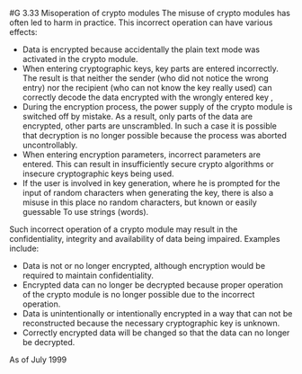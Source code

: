 #G 3.33 Misoperation of crypto modules
The misuse of crypto modules has often led to harm in practice. This incorrect operation can have various effects:

* Data is encrypted   because accidentally the plain text mode was activated in the crypto module.
* When entering cryptographic keys, key parts are entered incorrectly. The result is that neither the sender (who did not notice the wrong entry) nor the recipient (who can not know the key really used) can correctly decode the data encrypted with the wrongly entered key ,
* During the encryption process, the power supply of the crypto module is switched off by mistake. As a result, only parts of the data are encrypted, other parts are unscrambled. In such a case it is possible that decryption is no longer possible because the process was aborted uncontrollably.
* When entering encryption parameters, incorrect parameters are entered. This can result in insufficiently secure crypto algorithms or insecure cryptographic keys being used.
* If the user is involved in key generation, where he is prompted for the input of random characters when generating the key, there is also a misuse in this place no random characters, but known or easily guessable To use strings (words).


Such incorrect operation of a crypto module may result in the confidentiality, integrity and availability of data being impaired. Examples include:

* Data is not or no longer encrypted, although encryption would be required to maintain confidentiality.
* Encrypted data can no longer be decrypted because proper operation of the crypto module is no longer possible due to the incorrect operation.
* Data is unintentionally or intentionally encrypted in a way that can not be reconstructed because the necessary cryptographic key is unknown.
* Correctly encrypted data will be changed so that the data can no longer be decrypted.


As of July 1999




